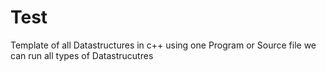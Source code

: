 # Test
Template of all Datastructures in c++
using one Program or Source file we can run all types of Datastrucutres
